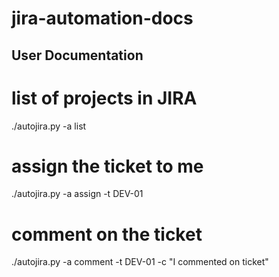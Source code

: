 jira-automation-docs
====================

User Documentation
------------------
# list of projects in JIRA
./autojira.py -a list

# assign the ticket to me
./autojira.py -a assign -t DEV-01

# comment on the ticket
./autojira.py -a comment -t DEV-01 -c "I commented on ticket"